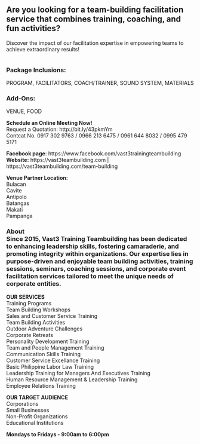 <h2>Are you looking for a team-building facilitation service that combines training, coaching, and fun activities?</h2>
<p>Discover the impact of our facilitation expertise in empowering teams to achieve extraordinary results!</p>
<p><img src="[[https://vast3teambuilding.com/wp-content/uploads/2024/07/blog-Why-You-Need-Professional-Team-Building-Facilitators-for-Your-Next-Team-Building-Event.jpg](https://aroundmanila-my.sharepoint.com/personal/admin_aroundmanila_com/_layouts/15/onedrive.aspx?ga=1&id=%2Fpersonal%2Fadmin%5Faroundmanila%5Fcom%2FDocuments%2FTeam%20Building%202024%2FVastResult%2Dfor%2DAd%2DPoster%2DGateAutomation%2Ejpg&parent=%2Fpersonal%2Fadmin%5Faroundmanila%5Fcom%2FDocuments%2FTeam%20Building%202024](https://aroundmanila-my.sharepoint.com/personal/admin_aroundmanila_com/_layouts/15/onedrive.aspx?ga=1&id=%2Fpersonal%2Fadmin%5Faroundmanila%5Fcom%2FDocuments%2FTeam%20Building%202024%2FVastResult%2Dfor%2DAd%2DPoster%2DGateAutomation%2Ejpg&parent=%2Fpersonal%2Fadmin%5Faroundmanila%5Fcom%2FDocuments%2FTeam%20Building%202024)](https://aroundmanila-my.sharepoint.com/:i:/p/admin/EYdnb8kxafhDql4P3N2h1s4Bh_9WE10hXZjHkczZPDhrdw?e=lm6eo7)" alt="" /></p>
<h3>Package Inclusions:</h3>
<p>PROGRAM, FACILITATORS, COACH/TRAINER, SOUND SYSTEM, MATERIALS</p>
<h3>Add-Ons:</h3>
<p>VENUE, FOOD</p>
<p><strong>Schedule an Online Meeting Now!</strong><br />Request a Quotation: http://bit.ly/43pkmYm<br />Contcat No. 0917 302 9763 / 0966 213 6475 / 0961 644 8032 / 0995 479 5171</p>
<p><strong>Facebook page</strong>: https://www.facebook.com/vast3trainingteambuilding<br /><strong>Website:</strong> https://vast3teambuilding.com | https://vast3teambuilding.com/team-building</p>
<p><strong>Venue Partner Location:</strong><br />Bulacan<br />Cavite<br />Antipolo<br />Batangas<br />Makati<br />Pampanga</p>
<h3>About <br />Since 2015, Vast3 Training Teambuilding has been dedicated to enhancing leadership skills, fostering camaraderie, and promoting integrity within organizations. Our expertise lies in purpose-driven and enjoyable team building activities, training sessions, seminars, coaching sessions, and corporate event facilitation services tailored to meet the unique needs of corporate entities.</h3>
<p><strong>OUR SERVICES</strong><br />Training Programs<br />Team Building Workshops<br />Sales and Customer Service Training<br />Team Building Activities<br />Outdoor Adventure Challenges<br />Corporate Retreats<br />Personality Development Training<br />Team and People Management Training<br />Communication Skills Training<br />Customer Service Excellance Training<br />Basic Philippine Labor Law Training<br />Leadership Training for Managers And Executives Training<br />Human Resource Management &amp; Leadership Training<br />Employee Relations Training</p>
<p><strong>OUR TARGET AUDIENCE</strong><br />Corporations<br />Small Businesses<br />Non-Profit Organizations<br />Educational Institutions</p>
<p><strong>Mondays to Fridays - 9:00am to 6:00pm</strong></p>
